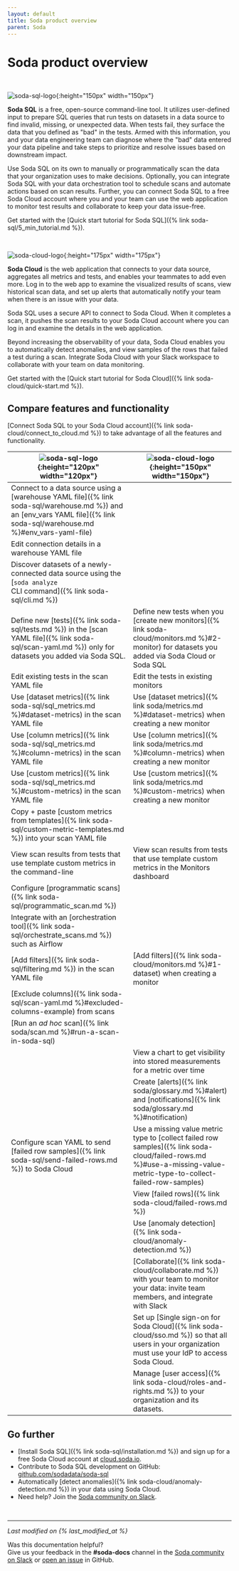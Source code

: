 ```yaml
---
layout: default
title: Soda product overview
parent: Soda
---
```


# Soda product overview
<br />

![soda-sql-logo](/assets/images/soda-sql-logo.png){:height="150px" width="150px"}

**Soda SQL** is a free, open-source command-line tool. It utilizes user-defined input to prepare SQL queries that run tests on datasets in a data source to find invalid, missing, or unexpected data. When tests fail, they surface the data that you defined as "bad" in the tests. Armed with this information, you and your data engineering team can diagnose where the "bad" data entered your data pipeline and take steps to prioritize and resolve issues based on downstream impact.

Use Soda SQL on its own to manually or programmatically scan the data that your organization uses to make decisions. Optionally, you can integrate Soda SQL with your data orchestration tool to schedule scans and automate actions based on scan results. Further, you can connect Soda SQL to a free Soda Cloud account where you and your team can use the web application to monitor test results and collaborate to keep your data issue-free.

Get started with the [Quick start tutorial for Soda SQL]({% link soda-sql/5_min_tutorial.md %}).

<br />

![soda-cloud-logo](/assets/images/soda-cloud-logo.png){:height="175px" width="175px"}

**Soda Cloud** is the web application that connects to your data source, aggregates all metrics and tests, and enables your teammates to add even more. Log in to the web app to examine the visualized results of scans, view historical scan data, and set up alerts that automatically notify your team when there is an issue with your data.

Soda SQL uses a secure API to connect to Soda Cloud. When it completes a scan, it pushes the scan results to your Soda Cloud account where you can log in and examine the details in the web application.

Beyond increasing the observability of your data, Soda Cloud enables you to automatically detect anomalies, and view samples of the rows that failed a test during a scan. Integrate Soda Cloud with your Slack workspace to collaborate with your team on data monitoring.

Get started with the [Quick start tutorial for Soda Cloud]({% link soda-cloud/quick-start.md %}).

## Compare features and functionality

[Connect Soda SQL to your Soda Cloud account]({% link soda-cloud/connect_to_cloud.md %}) to take advantage of all the features and functionality.

| ![soda-sql-logo](/assets/images/soda-sql-logo.png){:height="120px" width="120px"} | ![soda-cloud-logo](/assets/images/soda-cloud-logo.png){:height="150px" width="150px"} |
|--------| ---------|
|Connect to a data source using a [warehouse YAML file]({% link soda-sql/warehouse.md %}) and an [env_vars YAML file]({% link soda-sql/warehouse.md %}#env_vars-yaml-file)|  |
|Edit connection details in a warehouse YAML file|   |
|Discover datasets of a newly-connected data source using the [`soda analyze` <br />CLI command]({% link soda-sql/cli.md %})|   |
|Define new [tests]({% link soda-sql/tests.md %}) in the [scan YAML file]({% link soda-sql/scan-yaml.md %}) only for datasets you added via Soda SQL. | Define new tests when you [create new monitors]({% link soda-cloud/monitors.md %}#2-monitor) for datasets you added via Soda Cloud or Soda SQL |
|Edit existing tests in the scan YAML file| Edit the tests in existing monitors |
| Use [dataset metrics]({% link soda-sql/sql_metrics.md %}#dataset-metrics) in the scan YAML file | Use [dataset metrics]({% link soda/metrics.md %}#dataset-metrics) when creating a new monitor |
| Use [column metrics]({% link soda-sql/sql_metrics.md %}#column-metrics) in the scan YAML file | Use [column metrics]({% link soda/metrics.md %}#column-metrics) when creating a new monitor |
| Use [custom metrics]({% link soda-sql/sql_metrics.md %}#custom-metrics) in the scan YAML file | Use [custom metrics]({% link soda/metrics.md %}#custom-metrics) when creating a new monitor |
|Copy + paste [custom metrics from templates]({% link soda-sql/custom-metric-templates.md %}) into your scan YAML file  |  |
|View scan results from tests that use template custom metrics in the command-line|View scan results from tests that use template custom metrics in the Monitors dashboard|
|Configure [programmatic scans]({% link soda-sql/programmatic_scan.md %})| |
|Integrate with an [orchestration tool]({% link soda-sql/orchestrate_scans.md %}) such as Airflow| |
|[Add filters]({% link soda-sql/filtering.md %}) in the scan YAML file | [Add filters]({% link soda-cloud/monitors.md %}#1-dataset) when creating a monitor|
| [Exclude columns]({% link soda-sql/scan-yaml.md %}#excluded-columns-example) from scans |  |
|[Run an *ad hoc* scan]({% link soda/scan.md %}#run-a-scan-in-soda-sql) |  |
|	| View a chart to get visibility into stored measurements for a metric over time |
|	| Create [alerts]({% link soda/glossary.md %}#alert) and [notifications]({% link soda/glossary.md %}#notification) |
|Configure scan YAML to send <br />[failed row samples]({% link soda-sql/send-failed-rows.md %}) to Soda Cloud | Use a missing value metric type to [collect failed row samples]({% link soda-cloud/failed-rows.md %}#use-a-missing-value-metric-type-to-collect-failed-row-samples)|
|   | View [failed rows]({% link soda-cloud/failed-rows.md %}) |
|	| Use [anomaly detection]({% link soda-cloud/anomaly-detection.md %}) |
|   | [Collaborate]({% link soda-cloud/collaborate.md %}) with your team to monitor your data: invite team members, and integrate with Slack
|   | Set up [Single sign-on for Soda Cloud]({% link soda-cloud/sso.md %}) so that all users in your organization must use your IdP to access Soda Cloud. |
|   | Manage [user access]({% link soda-cloud/roles-and-rights.md %}) to your organization and its datasets. |

## Go further

* [Install Soda SQL]({% link soda-sql/installation.md %}) and sign up for a free Soda Cloud account at <a href="https://cloud.soda.io/signup" target="_blank"> cloud.soda.io</a>.
* Contribute to Soda SQL development on GitHub: <a href="https://github.com/sodadata/soda-sql" target="_blank">github.com/sodadata/soda-sql</a>
* Automatically [detect anomalies]({% link soda-cloud/anomaly-detection.md %}) in your data using Soda Cloud.
* Need help? Join the <a href="http://community.soda.io/slack" target="_blank"> Soda community on Slack</a>.
<br />

---
*Last modified on {% last_modified_at %}*

Was this documentation helpful? <br /> Give us your feedback in the **#soda-docs** channel in the <a href="http://community.soda.io/slack" target="_blank"> Soda community on Slack</a> or <a href="https://github.com/sodadata/docs/issues/new" target="_blank">open an issue</a> in GitHub.